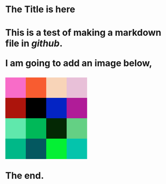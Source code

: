 <h1> The Title is here <h1>

This is a test of making a **markdown** file in *github*.

I am going to add an image below,

![First Image](images/100000.png)

The end.